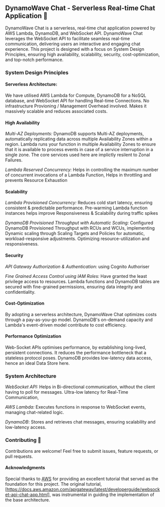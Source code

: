 ## DynamoWave Chat - Serverless Real-time Chat Application  🚀

DynamoWave Chat is a serverless, real-time chat application powered by AWS Lambda, DynamoDB, and WebSocket API.
DynamoWave Chat leverages the WebSocket API to facilitate seamless real-time communication, delivering users an interactive and engaging chat experience. This project is designed with a focus on System Design Principles, ensuring high availability, scalability, security, cost-optimization, and top-notch performance.


### System Design Principles

#### Serverless Architecture:
We have utilised AWS Lambda for Compute, DynamoDB for a NoSQL database, and WebSocket API for handling Real-time Connections. No infrastructure Provioning / Management Overhead involved. Makes it massively scalable and reduces associated costs.

#### High Availability 

_Multi-AZ Deployments:_
DynamoDB supports Multi-AZ deployments, automatically replicating data across multiple Availability Zones within a region.
Lambda runs your function in multiple Availability Zones to ensure that it is available to process events in case of a service interruption in a single zone.
The core services used here are implictly resilent to Zonal Failures.

_Lambda Reserved Concurrency:_ Helps in controlling the maximum number of concurrent invocations of a Lambda Function, Helps in throttling and prevents Resource Exhaustion


#### Scalability 

_Lambda Provisioned Concurrency:_ Reduces cold start latency, ensuring consistent & predictable performance. Pre-warming Lambda function instances helps improve Responsiveness & Scalability during traffic spikes

_DynamoDB Provisioned Throughput with Automatic Scaling:_ Configured DynamoDB Provisioned Throughput with RCUs and WCUs, implementing Dynamic scaling through Scaling Targets and Policies for automatic, workload-responsive adjustments. Optimizing resource-utilization and responsiveness.


#### Security 
_API Gateway Authorization & Authentication:_ using Cognito Authoriser

_Fine Grained Access Control using IAM Roles:_ Have granted the least privilege access to resources. Lambda functions and DynamoDB tables are secured with fine-grained permissions, ensuring data integrity and confidentiality.

#### Cost-Optimization 
By adopting a serverless architecture, DynamoWave Chat optimizes costs through a pay-as-you-go model. DynamoDB's on-demand capacity and Lambda's event-driven model contribute to cost efficiency.

#### Performance Optimization 
Web-Socket APIs optimises performance, by establishing long-lived, persistent connections. It reduces the performance bottleneck that a stateless protocol poses. DynamoDB provides low-latency data access, hence an ideal Data Store here.

### System Architecture

_WebSocket API:_ Helps in Bi-directional communication, without the client having to poll for messages. Ultra-low latency for Real-Time Communication, 

_AWS Lambda:_ Executes functions in response to WebSocket events, managing chat-related logic.

_DynamoDB_: Stores and retrieves chat messages, ensuring scalability and low-latency access.

### Contributing 🤝
Contributions are welcome! Feel free to submit issues, feature requests, or pull requests. 

#### Acknowledgments
Special thanks to [AWS](https://aws.amazon.com/) for providing an excellent tutorial that served as the foundation for this project. The original tutorial, [https://docs.aws.amazon.com/apigateway/latest/developerguide/websocket-api-chat-app.html], was instrumental in guiding the implementation of the base architecture.


